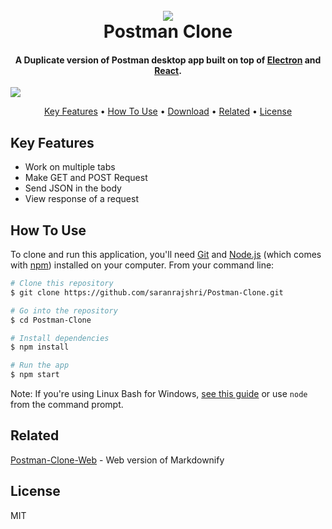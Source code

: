 <h1 align="center">
  <br>
  <img src="https://i.ibb.co/7VYTD1z/68747470733a2f2f6173736574732e676574706f73746d616e2e636f6d2f636f6d6d6f6e2d73686172652f706f73746d616e.png"/>
  <br>
  Postman Clone
  <br>
</h1>

<h4 align="center">A Duplicate version of Postman desktop app built on top of <a href="http://electron.atom.io" target="_blank">Electron</a> and <a href="http://reactjs.org" target="_blank">React</a>.</h4>

<img src="https://i.ibb.co/FhtPHWC/ezgif-com-video-to-gif.gif"/>

<p align="center">
  <a href="#key-features">Key Features</a> •
  <a href="#how-to-use">How To Use</a> •
  <a href="#download">Download</a> •
  <a href="#related">Related</a> •
  <a href="#license">License</a>
</p>



## Key Features

* Work on multiple tabs
* Make GET and POST Request
* Send JSON in the body
* View response of a request


## How To Use

To clone and run this application, you'll need [Git](https://git-scm.com) and [Node.js](https://nodejs.org/en/download/) (which comes with [npm](http://npmjs.com)) installed on your computer. From your command line:

```bash
# Clone this repository
$ git clone https://github.com/saranrajshri/Postman-Clone.git

# Go into the repository
$ cd Postman-Clone

# Install dependencies
$ npm install

# Run the app
$ npm start
```

Note: If you're using Linux Bash for Windows, [see this guide](https://www.howtogeek.com/261575/how-to-run-graphical-linux-desktop-applications-from-windows-10s-bash-shell/) or use `node` from the command prompt.

## Related

[Postman-Clone-Web](https://github.com/saranrajshri/) - Web version of Markdownify


## License

MIT
